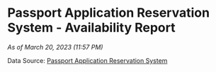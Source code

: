 # Passport Application Reservation System - Availability Report

*As of March 20, 2023 (11:57 PM)*

Data Source: [Passport Application Reservation System](https://eservices.immigration.gov.lk:8443/appointment/pages/reservationApplication.xhtml)